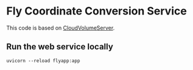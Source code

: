 # Fly Coordinate Conversion Service

This code is based on [CloudVolumeServer](https://github.com/flyconnectome/CloudVolumeServer).

## Run the web service locally
```uvicorn --reload flyapp:app```

